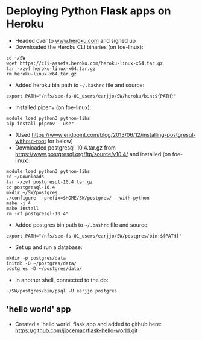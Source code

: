 # Deploying Python Flask apps on Heroku

- Headed over to www.heroku.com and signed up
- Downloaded the Heroku CLI binaries (on foe-linux):
```
cd ~/SW
wget https://cli-assets.heroku.com/heroku-linux-x64.tar.gz
tar -xzvf heroku-linux-x64.tar.gz
rm heroku-linux-x64.tar.gz
```
- Added heroku bin path to `~/.bashrc` file and source:
```
export PATH="/nfs/see-fs-01_users/earjjo/SW/heroku/bin:${PATH}"
```
- Installed pipenv (on foe-linux):
```
module load python3 python-libs
pip install pipenv --user
```
- (Used https://www.endpoint.com/blog/2013/06/12/installing-postgresql-without-root for below)
- Downloaded postgresql-10.4.tar.gz from https://www.postgresql.org/ftp/source/v10.4/ and installed (on foe-linux):
```
module load python3 python-libs
cd ~/Downloads
tar -xzvf postgresql-10.4.tar.gz
cd postgresql-10.4
mkdir ~/SW/postgres
./configure --prefix=$HOME/SW/postgres/ --with-python
make -j 4
make install
rm -rf postgresql-10.4*
```
- Added postgres bin path to `~/.bashrc` file and source:
```
export PATH="/nfs/see-fs-01_users/earjjo/SW/postgres/bin:${PATH}"
```
- Set up and run a database:
```
mkdir -p postgres/data
initdb -D ~/postgres/data/
postgres -D ~/postgres/data/
```
- In another shell, connected to the db:
```
~/SW/postgres/bin/psql -U earjjo postgres
```

## 'hello world' app
- Created a 'hello world' flask app and added to github here: https://github.com/jjocemac/flask-hello-world.git
